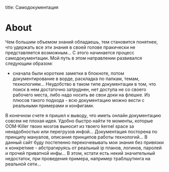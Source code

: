 title: Самодокументация

# About

Чем большим объемом знаний обладаешь, тем становится понятнее, что удержать все эти знания в своей голове пракически не представляется возможным...
С этого начинается процесс самодокументации. 
Мой путь в этом направлении развивался следующим образом:
- сначала были короткие заметки в блокноте, потом документирование в ворде, раскладка по папкам, темам, технологиям...
Неудобство в таком типе документации в том, что поиск в нем достаточно затруднен, нет доступа не со своего рабочего места, либо надо носить ве свои доки на флешке.
Из плюсов такого подхода - всю документацию можно вести с реальными примерами и конфигами.

В конечном счете я пришел к выводу, что иметь онлайн документацию совсем не плохая идея.
Удобно быстро найти те моменты, которые OOM-Killer твоих мозгов выносит из твоего kernel space за ненадобностью или перегрузов инфой...
Документация посторена по принципу мануалов, описания принципов работы технологий...
В данный сайт буду постепенно перекочевывать мои знания без привязки к конкретике - абстрагируясь от реальный ip планов, логинов, паролей и прочей приватной инфы...
В этом, кстати есть некий значительный недостаток, при проведения примера, например траблшутинга на реальной сети...
